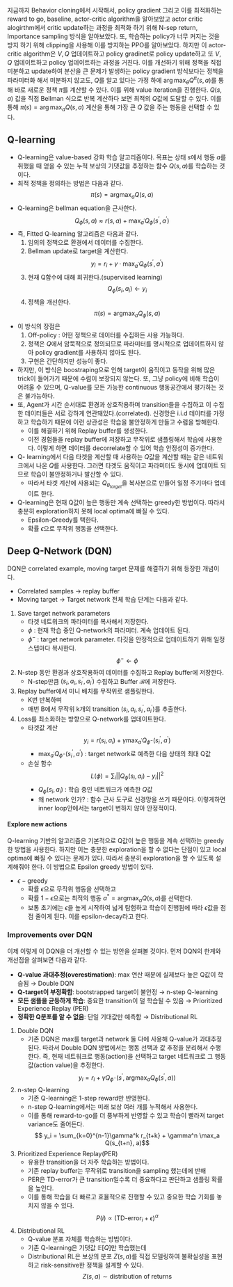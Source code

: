 지금까지 Behavior cloning에서 시작해서, policy gradient 그리고 이를 최적화하는 reward to go, baseline, actor-critic algorithm을 알아보았고 actor critic alogirthm에서 critic update하는 과정을 최적화 하기 위해 N-sep return, Importance sampling 방식을 알아보았다. 또, 학습하는 policy가 너무 커지는 것을 방지 하기 위해 clipping을 사용해 이를 방지하는 PPO를 알아보았다. 하지만 이 actor-critic algorithm은 $V, Q$ 업데이트하고 policy gradinet로 policy update하고 또 $V,Q$ 업데이트하고 policy 업데이트하는 과정을 거친다. 이를 개선하기 위해 정책을 직접 미분하고 update하여 분산을 큰 문제가 발생하는 policy gradient 방식보다는 정책을 파라미터화 해서 미분하지 않고도, $Q$를 알고 있다는 가정 하에
$\arg\max_{\theta} Q^\pi(s,a)$를 통해 바로 새로운 정책 $\pi$를 계산할 수 있다. 이를 위해 value iteration을 진행한다. $Q(s,a)$ 값을 직접 Bellman 식으로 반복 계산하다 보면 최적의 $Q$값에 도달할 수 있다. 이를 통해 $\pi(s) = \arg\max_a Q(s,a)$ 계산을 통해 가장 큰 $Q$ 값을 주는 행동을 선택할 수 있다.
## Q-learning
- Q-learning은 value-based 강화 학습 알고리즘이다. 목표는 상태 $s$에서 행동 $a$를 취했을 때 얻을 수 있는 누적 보상의 기댓값을 추정하는 함수 $Q(s,a)$를 학습하는 것이다.
- 최적 정책을 정의하는 방법은 다음과 같다.
	$$
	\pi(s) = \text{argmax}_a Q(s,a) 
	$$
- Q-learning은 bellman equation을 근사한다.
	$$
	Q_\phi(s,a) \approx r(s,a) + \max_{a^\prime}Q_\phi(s^\prime, a^\prime)
	$$
- 즉, Fitted Q-learning 알고리즘은 다음과 같다.
	1. 임의의 정책으로 환경에서 데이터를 수집한다.
	2. Bellman update로 target을 계산한다.
		$$ y_i=r_i + \gamma\cdot \max_{a^\prime}Q_\phi(s^\prime, a^\prime)$$
	3. 현재 Q함수에 대해 회귀한다.(supervised learning)
		$$Q_\phi(s_i, a_i) \leftarrow y_i$$
	4. 정책을 개선한다.
		$$ \pi(s) = \text{argmax}_a Q_\phi(s,a)$$
- 이 방식의 장점은
	1. Off-policy : 어떤 정책으로 데이터를 수집하든 사용 가능하다. 
	2. 정책은 $Q$에서 암묵적으로 정의되므로 파라미터를 명시적으로 업데이트하지 않아 policy gradient를 사용하지 않아도 된다.
	3. 구현은 간단하지만 성능이 좋다.
- 하지만, 이 방식은 boostraping으로 인해 target이 움직이고 동작을 위해 많은 trick이 들어가기 때문에 수렴이 보장되지 않는다. 또, 그냥 policy에 비해 학습이 어려울 수 있으며, Q-value를 모든 가능한 continuous 행동공간에서 평가하는 것은 불가능하다.
- 또, Agent가 시간 순서대로 환경과 상호작용하며 transition들을 수집하고 이 수집한 데이터들은 서로 강하게 연관돼있다.(correlated). 신경망은 i.i.d 데이터를 가정하고 학습하기 때문에 이런 상관성은 학습을 불안정하게 만들고 수렴을 방해한다. 
	- 이를 해결하기 위해 Replay buffer를 생성한다.
	- 이전 경험들을 replay buffer에 저장하고 무작위로 샘플링해서 학습에 사용한다. 이렇게 하면 데이터를 decorrelate할 수 있어 학습 안정성이 증가한다.
- Q- learning에서 다음 타겟을 계산할 때 사용하는 $Q$값을 계산할 때는 같은 네트워크에서 나온 $Q$를 사용한다. 그러면 타겟도 움직이고 파라미터도 동시에 업데이트 되므로 학습이 불안정하거나 발산할 수 있다.
	- 따라서 타겟 계산에 사용되는 $Q_{\theta_{target}}$을 복사본으로 만들어 일정 주기마다 업데이트 한다.
- Q-learning은 현재 Q값이 높은 행동만 계속 선택하는 greedy한 방법이다. 따라서 충분히 exploration하지 못해 local optima에 빠질 수 있다. 
	- Epsilon-Greedy를 택한다. 
	- 확률 $\epsilon$으로 무작위 행동을 선택한다.
## Deep Q-Network (DQN)
DQN은 correlated example, moving target 문제를 해결하기 위해 등장한 개념이다.
- Correlated samples $\rightarrow$ replay buffer
- Moving target $\rightarrow$ Target network
전체 학습 단계는 다음과 같다.
1. Save target network parameters
	- 타겟 네트워크의 파라미터를 복사해서 저장한다.
	- $\phi$ : 현재 학습 중인 Q-network의 파라미터. 계속 업데이트 된다.
	- $\phi^-$ : target network parameter. 타깃을 안정적으로 업데이트하기 위해 일정 스텝마다 복사한다.
	$$ \phi^{-} \leftarrow \phi$$
2. N-step 동안 환경과 상호작용하여 데이터를 수집하고 Replay buffer에 저장한다.
	- N-step만큼 $(s_i, a_i, s_i^\prime, a_i^\prime)$ 수집하고 Buffer $\mathcal{B}$에 저장한다.
3. Replay buffer에서 미니 배치를 무작위로 샘플링한다.
	- K번 반복하며
	- 매번 B에서 무작위 k개의 transition $(s_i, a_i, s_i^\prime, a_i^\prime)$를 추출한다.
4. Loss를 최소화하는 방향으로 Q-network를 업데이트한다.
	- 타겟값 계산
	$$y_i =r(s_i,a_i)+\gamma \max_{a^{\prime}}Q_{\phi^{-}}(s_i^\prime, a^\prime)$$
		- $\max_{a^{\prime}}Q_{\phi^{-}}(s_i^\prime, a^\prime)$ : target network로 예측한 다음 상태의 최대 Q값
	- 손실 함수
	$$L(\phi)=\sum_i ||Q_\phi(s_i,a_i)-y_i||^2$$
		- $Q_\phi(s_i,a_i)$ : 학습 중인 네트워크가 예측한 $Q$값
		- 왜 network 인가? : 함수 근사 도구로 신경망을 쓰기 때문이다.
이렇게하면 inner loop안에서는 target이 변하지 않아 안정적이다.
#### Explore new actions
Q-learning 기반의 알고리즘은 기본적으로 Q값이 높은 행동을 계속 선택하는 greedy한 방법을 사용한다. 하지만 이는 충분한 exploration을 할 수 없다는 단점이 있고 local optima에 빠질 수 있다는 문제가 있다. 따라서 충분히 exploration을 할 수 있도록 설계해줘야 한다.
이 방법으로 Epsilon greedy 방법이 있다.
- $\epsilon-\text{greedy}$
	- 확률 $\epsilon$으로 무작위 행동을 선택하고
	- 확률 $1-\epsilon$으로는 최적의 행동 $a^* = \text{argmax}_a Q(s,a)$를 선택한다.
	- 보통 초기에는 $\epsilon$을 높게 시작하여 넓게 탐험하고 학습이 진행됨에 따라 $\epsilon$값을 점점 줄이게 된다. 이를 epsilon-decay라고 한다.
### Improvements over DQN
이제 이렇게 이 DQN을 더 개선할 수 있는 방안을 살펴볼 것이다.
먼저 DQN의 한계와 개선점을 살펴보면 다음과 같다.
- **Q-value 과대추정(overestimation)**: max 연산 때문에 실제보다 높은 Q값이 학습됨
     $\rightarrow$ Double DQN
- **Q-target이 부정확함**: bootstrapped target이 불안정
	    $\rightarrow$ n-step Q-learning
- **모든 샘플을 균등하게 학습**: 중요한 transition이 덜 학습될 수 있음
	    $\rightarrow$ Prioritized Experience Replay (PER)
- **정확한 Q분포를 알 수 없음**: 단일 기대값만 예측함
		$\rightarrow$ Distributional RL

1. Double DQN
	- 기존 DQN은 max를 target과 network 둘 다에 사용해 Q-value가 과대추정된다. 따라서 Double DQN 방법에서는 행동 선택과 값 추정을 분리해서 수행한다. 즉, 현재 네트워크로 행동(action)을 선택하고 target 네트워크로 그 행동 값(action value)을 추정한다.
		$$ y_i = r_i + \gamma Q_{\phi^{-}}(s^\prime, \text{argmax}_a Q_\phi(s^\prime, a))$$
2. n-step Q-learning
	- 기존 Q-learning은 1-step reward만 반영한다.
	- n-step Q-learning에서는 미래 보상 여러 개를 누적해서 사용한다.
	- 이를 통해 reward-to-go를 더 풍부하게 반영할 수 있고 학습이 빨라져 target variance도 줄어든다.
	$$ y_i = \sum_{k=0}^{n-1}\gamma^k r_{t+k} + \gamma^n \max_a Q(s_{t+n}, a)$$
3. Prioritized Experience Replay(PER)
	- 유용한 transition을 더 자주 학습하는 방법이다. 
	- 기존 replay buffer는 무작위로 transition을 sampling 했는데에 반해
	- PER은 TD-error가 큰 transition일수록 더 중요하다고 판단하고 샘플링 확률을 높인다.
	- 이를 통해 학습을 더 빠르고 효율적으로 진행할 수 있고 중요한 학습 기회를 놓치지 않을 수 있다.
	$$ P(i) \propto (\text{TD-error}_i + \epsilon)^\alpha$$
4. Distributional RL
	- Q-value 분포 자체를 학습하는 방법이다.
	- 기존 Q-learning은 기댓값 $\mathbb{E}[Q]$만 학습했는데
	- Distributional RL은 보상의 분포 $Z(s,a)$를 직접 모델링하여 불확실성을 표현하고 risk-sensitive한 정책을 설계할 수 있다.
	$$ Z(s,a) \sim \text{distribution of returns}$$
	